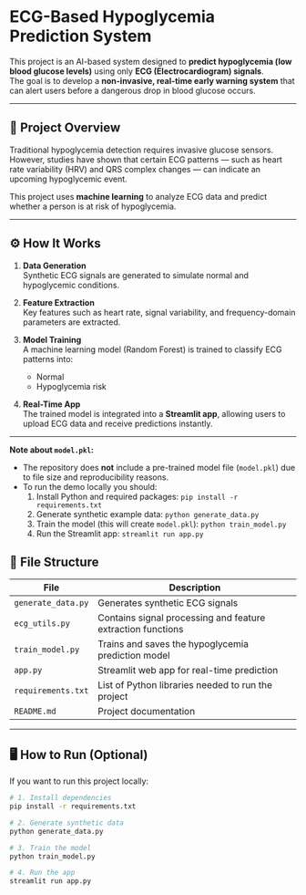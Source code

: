 # ECG-Based Hypoglycemia Prediction System

This project is an AI-based system designed to **predict hypoglycemia (low blood glucose levels)** using only **ECG (Electrocardiogram) signals**.  
The goal is to develop a **non-invasive, real-time early warning system** that can alert users before a dangerous drop in blood glucose occurs.

---

## 🧠 Project Overview

Traditional hypoglycemia detection requires invasive glucose sensors.  
However, studies have shown that certain ECG patterns — such as heart rate variability (HRV) and QRS complex changes — can indicate an upcoming hypoglycemic event.

This project uses **machine learning** to analyze ECG data and predict whether a person is at risk of hypoglycemia.

---

## ⚙️ How It Works

1. **Data Generation**  
   Synthetic ECG signals are generated to simulate normal and hypoglycemic conditions.

2. **Feature Extraction**  
   Key features such as heart rate, signal variability, and frequency-domain parameters are extracted.

3. **Model Training**  
   A machine learning model (Random Forest) is trained to classify ECG patterns into:
   - Normal
   - Hypoglycemia risk

4. **Real-Time App**  
   The trained model is integrated into a **Streamlit app**, allowing users to upload ECG data and receive predictions instantly.

---
**Note about `model.pkl`:**
- The repository does **not** include a pre-trained model file (`model.pkl`) due to file size and reproducibility reasons.
- To run the demo locally you should:
  1. Install Python and required packages: `pip install -r requirements.txt`
  2. Generate synthetic example data: `python generate_data.py`
  3. Train the model (this will create `model.pkl`): `python train_model.py`
  4. Run the Streamlit app: `streamlit run app.py`

## 🧩 File Structure

| File | Description |
|------|--------------|
| `generate_data.py` | Generates synthetic ECG signals |
| `ecg_utils.py` | Contains signal processing and feature extraction functions |
| `train_model.py` | Trains and saves the hypoglycemia prediction model |
| `app.py` | Streamlit web app for real-time prediction |
| `requirements.txt` | List of Python libraries needed to run the project |
| `README.md` | Project documentation |

---

## 🖥️ How to Run (Optional)

If you want to run this project locally:

```bash
# 1. Install dependencies
pip install -r requirements.txt

# 2. Generate synthetic data
python generate_data.py

# 3. Train the model
python train_model.py

# 4. Run the app
streamlit run app.py
